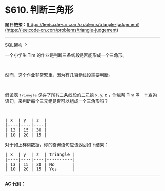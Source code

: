 # $610. 判断三角形

**题目链接：**[https://leetcode-cn.com/problems/triangle-judgement](https://leetcode-cn.com/problems/triangle-judgement)

---

<div class="content__1Y2H">
 <div class="sql-schema-wrapper__1jqS">
  <a class="sql-schema-link__1VAC">SQL架构
   <svg viewbox="0 0 24 24" width="1em" height="1em" class="css-1lc17o4-icon">
    <path fill-rule="evenodd" d="M10 6L8.59 7.41 13.17 12l-4.58 4.59L10 18l6-6z"></path>
   </svg></a>
 </div>
 <div class="notranslate">
  <p>一个小学生 Tim 的作业是判断三条线段是否能形成一个三角形。</p> 
  <p>&nbsp;</p> 
  <p>然而，这个作业非常繁重，因为有几百组线段需要判断。</p> 
  <p>&nbsp;</p> 
  <p>假设表 <code>triangle</code>&nbsp;保存了所有三条线段的三元组 x, y, z ，你能帮 Tim 写一个查询语句，来判断每个三元组是否可以组成一个三角形吗？</p> 
  <p>&nbsp;</p> 
  <pre class="language-text">| x  | y  | z  |
|----|----|----|
| 13 | 15 | 30 |
| 10 | 20 | 15 |
</pre> 
  <p>对于如上样例数据，你的查询语句应该返回如下结果：</p> 
  <pre class="language-text">| x  | y  | z  | triangle |
|----|----|----|----------|
| 13 | 15 | 30 | No       |
| 10 | 20 | 15 | Yes      |
</pre> 
 </div>
</div>

---

**AC 代码：**

```java

```